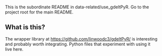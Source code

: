 This is the subordinate README in data-related/use_gdeltPyR. Go to the project root for the main README.

## What is this?
The wrapper library at https://github.com/linwoodc3/gdeltPyR/ is interesting and probably worth integrating. Python files that experiment with using it live here.